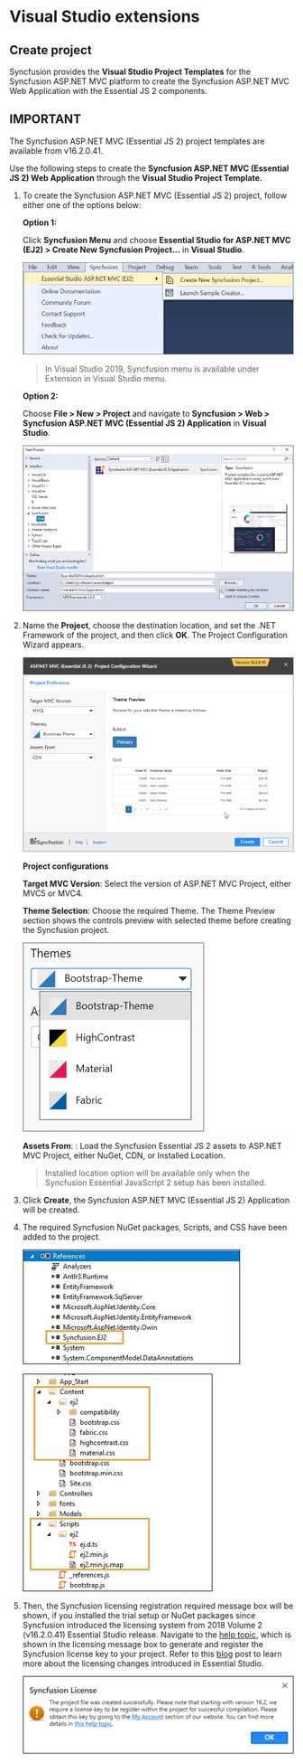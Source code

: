 # Visual Studio extensions

## Create project

Syncfusion provides the **Visual Studio Project Templates** for the Syncfusion ASP.NET MVC platform to create the Syncfusion ASP.NET MVC Web Application with the Essential JS 2 components.

## IMPORTANT

The Syncfusion ASP.NET MVC (Essential JS 2) project templates are available from v16.2.0.41.

Use the following steps to create the **Syncfusion ASP.NET MVC (Essential JS 2) Web Application** through the **Visual Studio Project Template.**

1. To create the Syncfusion ASP.NET MVC (Essential JS 2) project, follow either one of the options below:

    **Option 1:**

    Click **Syncfusion Menu** and choose **Essential Studio for ASP.NET MVC (EJ2) > Create New Syncfusion Project…** in **Visual Studio**.

    ![create new syncfusion project](../images/new-syncfusion-project.png)

    > In Visual Studio 2019, Syncfusion menu is available under Extension in Visual Studio menu.

    **Option 2:**

    Choose **File > New > Project** and navigate to **Syncfusion > Web > Syncfusion ASP.NET MVC (Essential JS 2) Application** in **Visual Studio**.

    ![syncfusion asp.net mvc](../images/syncfusion-aspmvc-application.png)

2. Name the **Project**, choose the destination location, and set the .NET Framework of the project, and then click **OK**. The Project Configuration Wizard appears.

    ![project confuration](../images/project-configuration.png)

    **Project configurations**

    **Target MVC Version**: Select the version of ASP.NET MVC Project, either MVC5 or MVC4.

    **Theme Selection**: Choose the required Theme. The Theme Preview section shows the controls preview with selected theme before creating the Syncfusion project.

    ![theme selection](../images/theme-selection.png)

    **Assets From**: : Load the Syncfusion Essential JS 2 assets to ASP.NET MVC Project, either NuGet, CDN, or Installed Location.

    > Installed location option will be available only when the Syncfusion Essential JavaScript 2 setup has been installed.

3. Click **Create**, the Syncfusion ASP.NET MVC (Essential JS 2) Application will be created.

4. The required Syncfusion NuGet packages, Scripts, and CSS have been added to the project.

    ![nuget-package](../images/nuget.png)

    ![css-script reference](../images/css-scripts-reference.png)

5. Then, the Syncfusion licensing registration required message box will be shown, if you installed the trial setup or NuGet packages since Syncfusion introduced the licensing system from 2018 Volume 2 (v16.2.0.41) Essential Studio release. Navigate to the [help topic](https://help.syncfusion.com/common/essential-studio/licensing/license-key#how-to-generate-syncfusion-license-key), which is shown in the licensing message box to generate and register the Syncfusion license key to your project. Refer to this [blog](https://blog.syncfusion.com/post/whats-new-in-2018-volume-2-licensing-changes-in-the-1620x-version-of-essential-studio.aspx) post to learn more about the licensing changes introduced in Essential Studio.

    ![syncfusion license](../images/syncfusion-license.png)
